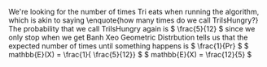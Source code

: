 We're looking for the number of times Tri eats when running the algorithm, which is akin to saying \enquote{how many times do we call TriIsHungry?}
The probability that we call TriIsHungry again is $ \frac{5}{12} $ since we only stop when we get Banh Xeo
Geometric Distrbution tells us that the expected number of times until something happens is $ \frac{1}{Pr} $
$ mathbb{E}(X) = \frac{1}{ \frac{5}{12}} $
$ mathbb{E}(X) = \frac{12}{5} $
